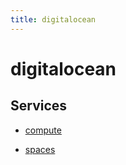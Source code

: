 ```yaml
---
title: digitalocean
---
```


# digitalocean

## Services


- [compute](compute)

- [spaces](spaces)


